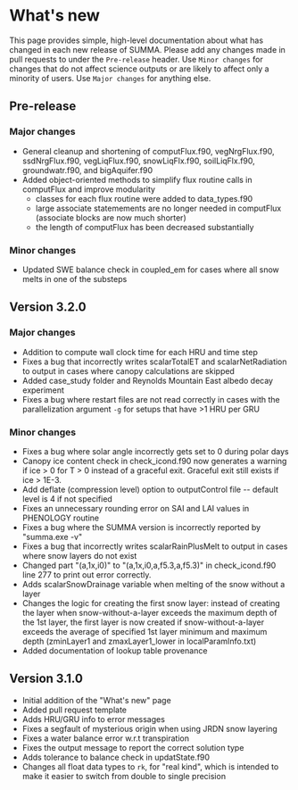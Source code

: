 # What's new
This page provides simple, high-level documentation about what has changed in each new release of SUMMA. Please add any changes made in pull requests to under the `Pre-release` header. Use `Minor changes` for changes that do not affect science outputs or are likely to affect only a minority of users. Use `Major changes` for anything else.

## Pre-release
### Major changes
- General cleanup and shortening of computFlux.f90, vegNrgFlux.f90, ssdNrgFlux.f90, vegLiqFlux.f90, snowLiqFlx.f90, soilLiqFlx.f90, groundwatr.f90, and bigAquifer.f90 
- Added object-oriented methods to simplify flux routine calls in computFlux and improve modularity
    - classes for each flux routine were added to data_types.f90
    - large associate statemements are no longer needed in computFlux (associate blocks are now much shorter)
    - the length of computFlux has been decreased substantially

### Minor changes
- Updated SWE balance check in coupled_em for cases where all snow melts in one of the substeps

## Version 3.2.0
### Major changes
- Addition to compute wall clock time for each HRU and time step
- Fixes a bug that incorrectly writes scalarTotalET and scalarNetRadiation to output in cases where canopy calculations are skipped
- Added case_study folder and Reynolds Mountain East albedo decay experiment
- Fixes a bug where restart files are not read correctly in cases with the parallelization argument `-g` for setups that have >1 HRU per GRU

### Minor changes
- Fixes a bug where solar angle incorrectly gets set to 0 during polar days
- Canopy ice content check in check_icond.f90 now generates a warning if ice > 0 for T > 0 instead of a graceful exit. Graceful exit still exists if ice > 1E-3.
- Add deflate (compression level) option to outputControl file -- default level is 4 if not specified
- Fixes an unnecessary rounding error on SAI and LAI values in PHENOLOGY routine
- Fixes a bug where the SUMMA version is incorrectly reported by "summa.exe -v"
- Fixes a bug that incorrectly writes scalarRainPlusMelt to output in cases where snow layers do not exist
- Changed part "(a,1x,i0)" to "(a,1x,i0,a,f5.3,a,f5.3)" in check_icond.f90 line 277 to print out error correctly.
- Adds scalarSnowDrainage variable when melting of the snow without a layer
- Changes the logic for creating the first snow layer: instead of creating the layer when snow-without-a-layer exceeds the maximum depth of the 1st layer, the first layer is now created if snow-without-a-layer exceeds the average of specified 1st layer minimum and maximum depth (zminLayer1 and zmaxLayer1_lower in localParamInfo.txt)
- Added documentation of lookup table provenance

## Version 3.1.0
- Initial addition of the "What's new" page
- Added pull request template
- Adds HRU/GRU info to error messages
- Fixes a segfault of mysterious origin when using JRDN snow layering
- Fixes a water balance error w.r.t transpiration
- Fixes the output message to report the correct solution type
- Adds tolerance to balance check in updatState.f90
- Changes all float data types to `rk`, for "real kind", which is intended to make it easier to switch from double to single precision
